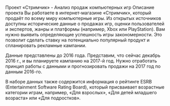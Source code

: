 Проект «Стримчик» - Анализ продаж компьютерных игр
Описание проекта
Вы работаете в интернет-магазине «Стримчик», который продаёт по всему миру компьютерные игры. Из открытых источников доступны исторические данные о продажах игр, оценки пользователей и экспертов, жанры и платформы (например, Xbox или PlayStation). Вам нужно выявить определяющие успешность игры закономерности. Это позволит сделать ставку на потенциально популярный продукт и спланировать рекламные кампании.

Данные представлены до 2016 года. Представим, что сейчас декабрь 2016 г., и вы планируете кампанию на 2017-й год. Нужно отработать принцип работы с данными и прогнозировать продажи на 2017 год по данным 2016-го.

В наборе данных также содержится информация о рейтинге ESRB (Entertainment Software Rating Board), который присваивает возрастные категории играм, например, «Для взрослых», «Для детей младшего возраста» или «Для подростков».
